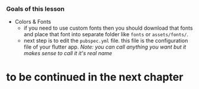 ### Goals of this lesson

-   Colors & Fonts
    -   if you need to use custom fonts then you should download that fonts and place that font into separate folder like `fonts` or `assets/fonts/`.
    -   next step is to edit the `pubspec.yml` file. this file is the configuration file of your flutter app. _Note: you can call anything you want but it makes sense to call it it's real name_

# to be continued in the next chapter
